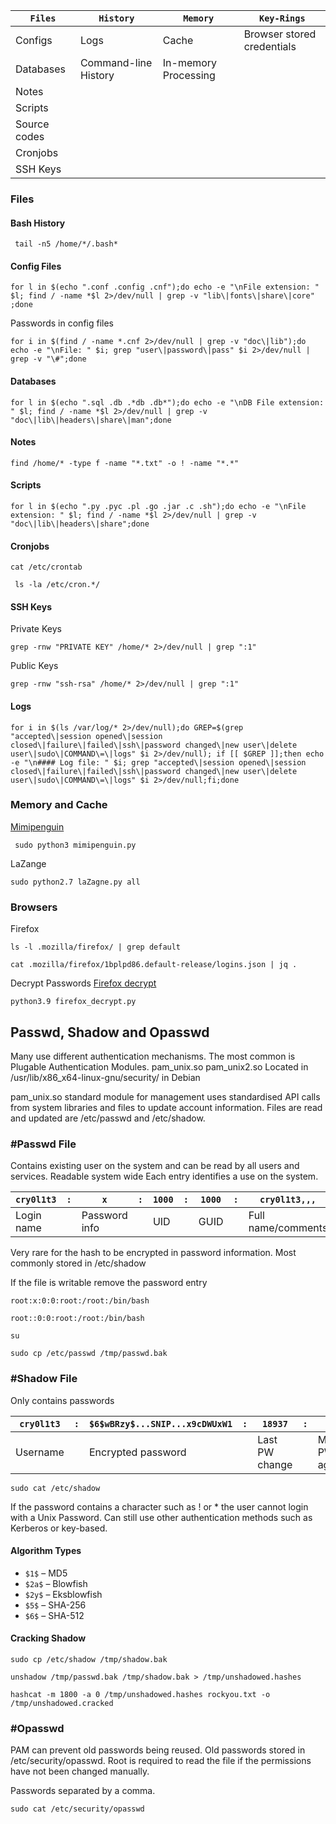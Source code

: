 |**`Files`**|**`History`**|**`Memory`**|**`Key-Rings`**|
|---|---|---|---|
|Configs|Logs|Cache|Browser stored credentials|
|Databases|Command-line History|In-memory Processing||
|Notes||||
|Scripts||||
|Source codes||||
|Cronjobs||||
|SSH Keys|||


### Files
#### Bash History 
```shell
 tail -n5 /home/*/.bash*
```


#### Config Files 
```shell
for l in $(echo ".conf .config .cnf");do echo -e "\nFile extension: " $l; find / -name *$l 2>/dev/null | grep -v "lib\|fonts\|share\|core" ;done
```
Passwords in config files
```shell
for i in $(find / -name *.cnf 2>/dev/null | grep -v "doc\|lib");do echo -e "\nFile: " $i; grep "user\|password\|pass" $i 2>/dev/null | grep -v "\#";done
```
#### Databases
```shell
for l in $(echo ".sql .db .*db .db*");do echo -e "\nDB File extension: " $l; find / -name *$l 2>/dev/null | grep -v "doc\|lib\|headers\|share\|man";done
```
#### Notes
```shell
find /home/* -type f -name "*.txt" -o ! -name "*.*"
```
#### Scripts
```shell
for l in $(echo ".py .pyc .pl .go .jar .c .sh");do echo -e "\nFile extension: " $l; find / -name *$l 2>/dev/null | grep -v "doc\|lib\|headers\|share";done
```
#### Cronjobs
```shell
cat /etc/crontab 
```

```shell
 ls -la /etc/cron.*/
```

#### SSH Keys
Private Keys
```shell
grep -rnw "PRIVATE KEY" /home/* 2>/dev/null | grep ":1"
```
Public Keys 
```shell
grep -rnw "ssh-rsa" /home/* 2>/dev/null | grep ":1"
```
#### Logs
```shell
for i in $(ls /var/log/* 2>/dev/null);do GREP=$(grep "accepted\|session opened\|session closed\|failure\|failed\|ssh\|password changed\|new user\|delete user\|sudo\|COMMAND\=\|logs" $i 2>/dev/null); if [[ $GREP ]];then echo -e "\n#### Log file: " $i; grep "accepted\|session opened\|session closed\|failure\|failed\|ssh\|password changed\|new user\|delete user\|sudo\|COMMAND\=\|logs" $i 2>/dev/null;fi;done
```

### Memory and Cache 
[Mimipenguin](https://github.com/huntergregal/mimipenguin)
```shell
 sudo python3 mimipenguin.py
```

LaZange
```shell
sudo python2.7 laZagne.py all
```

### Browsers 
Firefox 
```shell
ls -l .mozilla/firefox/ | grep default 
```

```shell
cat .mozilla/firefox/1bplpd86.default-release/logins.json | jq .
```
Decrypt Passwords 
[Firefox decrypt](https://github.com/unode/firefox_decrypt)
```shell
python3.9 firefox_decrypt.py
```

## Passwd, Shadow and Opasswd

Many use different authentication mechanisms. 
The most common is Plugable Authentication Modules. 
	pam_unix.so
	pam_unix2.so
	Located in /usr/lib/x86_x64-linux-gnu/security/ in Debian

pam_unix.so standard module for management uses standardised API calls from system libraries and files to update account information.  Files are read and updated are /etc/passwd and /etc/shadow.

### #Passwd File

Contains existing user on the system and can be read by all users and services. 
Readable system wide
Each entry identifies a use on the system.

|`cry0l1t3`|`:`|`x`|`:`|`1000`|`:`|`1000`|`:`|`cry0l1t3,,,`|`:`|`/home/cry0l1t3`|`:`|`/bin/bash`|
|---|---|---|---|---|---|---|---|---|---|---|---|---|
|Login name||Password info||UID||GUID||Full name/comments||Home directory||Shell|

Very rare for the hash to be encrypted in password information.
Most commonly stored in /etc/shadow

If the file is writable remove the password entry

```shell
root:x:0:0:root:/root:/bin/bash
```
```shell
root::0:0:root:/root:/bin/bash
```
```shell
su 
```

```shell
sudo cp /etc/passwd /tmp/passwd.bak 
```
### #Shadow File 
Only contains passwords 

|`cry0l1t3`|`:`|`$6$wBRzy$...SNIP...x9cDWUxW1`|`:`|`18937`|`:`|`0`|`:`|`99999`|`:`|`7`|`:`|`:`|`:`|
|---|---|---|---|---|---|---|---|---|---|---|---|---|---|
|Username||Encrypted password||Last PW change||Min. PW age||Max. PW age||Warning period|Inactivity period|Expiration date|Unused|

```shell
sudo cat /etc/shadow
```
If the password contains a character such as ! or * the user cannot login with a Unix Password. Can still use other authentication methods such as Kerberos or key-based. 
#### Algorithm Types
- `$1$` – MD5
- `$2a$` – Blowfish
- `$2y$` – Eksblowfish
- `$5$` – SHA-256
- `$6$` – SHA-512

#### Cracking Shadow 

```shell
sudo cp /etc/shadow /tmp/shadow.bak 
```
```shell
unshadow /tmp/passwd.bak /tmp/shadow.bak > /tmp/unshadowed.hashes
```
```shell
hashcat -m 1800 -a 0 /tmp/unshadowed.hashes rockyou.txt -o /tmp/unshadowed.cracked
```

### #Opasswd

PAM can prevent old passwords being reused. 
Old passwords stored in /etc/security/opasswd.
Root is required to read the file if the permissions have not been changed manually. 

Passwords separated by a comma. 
```shell
sudo cat /etc/security/opasswd
```